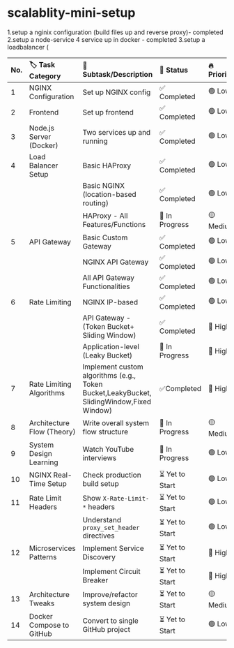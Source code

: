 # scalablity-mini-setup
1.setup a nginix configuration (build files up and reverse proxy)- completed
2.setup a node-service 4 service up in docker - completed
3.setup a loadbalancer (

| No. | 🏷️ Task Category           | 📌 Subtask/Description                                                                      | 🔄 Status      | 🔥 Priority |
| :-- | :-------------------------- | :------------------------------------------------------------------------------------------ | :------------- | :---------- |
| 1   | NGINX Configuration         | Set up NGINX config                                                                         | ✅ Completed    | 🟢 Low      |
| 2   | Frontend                    | Set up frontend                                                                             | ✅ Completed    | 🟢 Low      |
| 3   | Node.js Server (Docker)     | Two services up and running                                                                 | ✅ Completed    | 🟢 Low      |
| 4   | Load Balancer Setup         | Basic HAProxy                                                                               | ✅ Completed    | 🟢 Low      |
|     |                             | Basic NGINX (location-based routing)                                                        | ✅ Completed    | 🟢 Low      |
|     |                             | HAProxy - All Features/Functions                                                            | 🔄 In Progress | 🟡 Medium   |
| 5   | API Gateway                 | Basic Custom Gateway                                                                        | ✅ Completed    | 🟢 Low      |
|     |                             | NGINX API Gateway                                                                           | ✅ Completed    | 🟢 Low      |
|     |                             | All API Gateway Functionalities                                                             | ✅ Completed    | 🟢 Low      |
| 6   | Rate Limiting               | NGINX IP-based                                                                              | ✅ Completed    | 🟢 Low      |
|     |                             | API Gateway - (Token Bucket+ Sliding Window)                                                | ✅ Completed    | 🔴 High     |
|     |                             | Application-level (Leaky Bucket)                                                            | 🔄 In Progress | 🔴 High     |
| 7   | Rate Limiting Algorithms    | Implement custom algorithms (e.g., Token Bucket,LeakyBucket,<br>SlidingWindow,Fixed Window) | ✅Completed     | 🔴 High     |
| 8   | Architecture Flow (Theory)  | Write overall system flow structure                                                         | 🔄 In Progress | 🟡 Medium   |
| 9   | System Design Learning      | Watch YouTube interviews                                                                    | 🔄 In Progress | 🟢 Low      |
| 10  | NGINX Real-Time Setup       | Check production build setup                                                                | ⏳ Yet to Start | 🟢 Low      |
| 11  | Rate Limit Headers          | Show `X-Rate-Limit-*` headers                                                               | ⏳ Yet to Start | 🟢 Low      |
|     |                             | Understand `proxy_set_header` directives                                                    | ⏳ Yet to Start | 🟢 Low      |
| 12  | Microservices Patterns      | Implement Service Discovery                                                                 | ⏳ Yet to Start | 🔴 High     |
|     |                             | Implement Circuit Breaker                                                                   | ⏳ Yet to Start | 🔴 High     |
| 13  | Architecture Tweaks         | Improve/refactor system design                                                              | ⏳ Yet to Start | 🟡 Medium   |
| 14  | Docker Compose to GitHub    | Convert to single GitHub project                                                            | ⏳ Yet to Start | 🟢 Low      |
